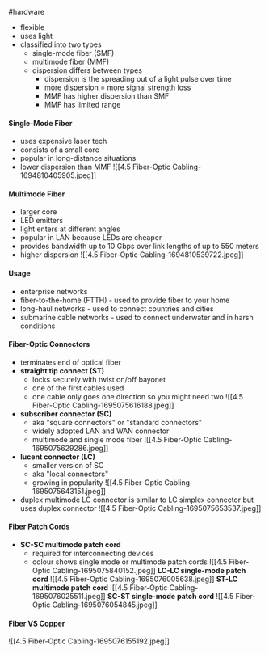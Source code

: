 #hardware 
- flexible
- uses light
- classified into two types
	- single-mode fiber (SMF)
	- multimode fiber (MMF)
	- dispersion differs between types
		- dispersion is the spreading out of a light pulse over time
		- more dispersion = more signal strength loss
		- MMF has higher dispersion than SMF
		- MMF has limited range
#### Single-Mode Fiber
- uses expensive laser tech
- consists of a small core
- popular in long-distance situations
- lower dispersion than MMF
![[4.5 Fiber-Optic Cabling-1694810405905.jpeg]]
#### Multimode Fiber
- larger core
- LED emitters
- light enters at different angles
- popular in LAN because LEDs are cheaper
- provides bandwidth up to 10 Gbps over link lengths of up to 550 meters
- higher dispersion
![[4.5 Fiber-Optic Cabling-1694810539722.jpeg]]

#### Usage
- enterprise networks 
- fiber-to-the-home (FTTH) - used to provide fiber to your home
- long-haul networks - used to connect countries and cities
- submarine cable networks - used to connect underwater and in harsh conditions

#### Fiber-Optic Connectors
- terminates end of optical fiber
- **straight tip connect (ST)**
	- locks securely with twist on/off bayonet
	- one of the first cables used
	- one cable only goes one direction so you might need two
![[4.5 Fiber-Optic Cabling-1695075616188.jpeg]]
- **subscriber connector (SC)**
	- aka "square connectors" or "standard connectors"
	- widely adopted LAN and WAN connector
	- multimode and single mode fiber
![[4.5 Fiber-Optic Cabling-1695075629286.jpeg]]
- **lucent connector (LC)**
	- smaller version of SC
	- aka "local connectors"
	- growing in popularity
![[4.5 Fiber-Optic Cabling-1695075643151.jpeg]]
- duplex multimode LC connector is similar to LC simplex connector but uses duplex connector
![[4.5 Fiber-Optic Cabling-1695075653537.jpeg]]

#### Fiber Patch Cords
- **SC-SC multimode patch cord**
	- required for interconnecting devices
	- colour shows single mode or multimode patch cords
![[4.5 Fiber-Optic Cabling-1695075840152.jpeg]]
**LC-LC single-mode patch cord**
![[4.5 Fiber-Optic Cabling-1695076005638.jpeg]]
**ST-LC multimode patch cord**
![[4.5 Fiber-Optic Cabling-1695076025511.jpeg]]
**SC-ST single-mode patch cord**
![[4.5 Fiber-Optic Cabling-1695076054845.jpeg]]

#### Fiber VS Copper
![[4.5 Fiber-Optic Cabling-1695076155192.jpeg]]